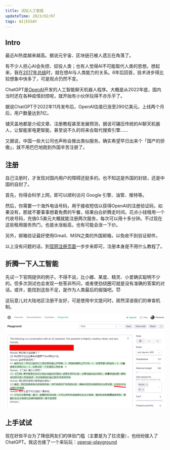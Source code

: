 ```yaml
---
title: 试玩人工智能
updateTime: 2023/02/07
tags: AI|ESSAY
---
```


## Intro
最近AI热度越来越高。据说元宇宙、区块链已被人遗忘在角落了。

有不少人担心AI会失控、奴役人类；也有人觉得AI不可能取代人类的思想。想起来，我在[2017年总结](/ESSAY/summary-of-2017.html)时，就在想AI与人类能力的关系。6年后回首，技术进步得比较想象中快多了，可是观点仍然不变。

ChatGPT是[OpenAI](https://platform.openai.com/)开发的人工智能聊天机器人程序。大概是从2022年底，国内当时还在各种疫情封控呢，就开始有小伙伴玩得不亦乐乎了。

据说ChatGPT于2022年11月发布后，OpenAI估值已涨至290亿美元。上线两个月后，用户数量达到1亿。

铺天盖地都是介绍文章、注册教程甚至发展预测，据说可碾压传统的AI聊天机器人，让智能家电更智能，甚至说不久的将来会取代搜索引擎……

又据说，中国一些大公司也声称会推出类似服务。确实希望早日出来个「国产的骄傲」，就不用巴巴地跑到外国辛苦注册了。

## 注册
自己注册时，才发现对国内用户的障碍还挺多的。也不知这是外国的封锁，还是中国的自封了。

首先，你得会科学上网，即可以顺利访问 Google 引擎、油管、推特等。

然后，你需要一个海外电话号码，用于接收短信以获得OpenAI的注册验证码，如果没有，那就不要事事想着免费的午餐，结果白白折腾走时间。花点小钱租用一个代收号码，充值0.5美元大概就能注册两次服务，每次可以用十多分钟。不过现在这些租用服务热门，也是水涨船高，也有可能会涨一下价。

另外，邮箱验证最好使用Gmail、MSN之类的外国邮箱，以免收不到验证邮件。

以上没有问题的话，到[官网注册页面](https://chat.openai.com/auth/login)一步步来即可，注册本身是不用什么教程了。

## 折腾一下人工智能
先试一下官网提供的例子。不得不说，比小娜、某度、精灵、小爱确实聪明不少的。但多次测试也会发现一些答非所问，或者使劲绕圈可就是没有准确的答案的对话。或许，能找到这些不足，是作为人类最后的倔强吧。😈

这玩意儿对大陆地区注册不友好，可是使用中文提问时，居然深谙我们的审查机制。

![折腾人工智能](/assets/docs/ChatCPT.png)

## 上手试试
现在好些平台为了降低网友们的体验门槛（主要是为了拉流量），也纷纷接入了 ChatGPT。我这也接了一个来玩玩：[openai-playground](/CODES/openai-playground.md)